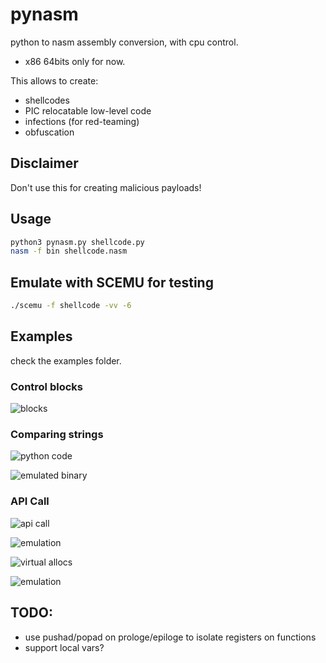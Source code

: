 # pynasm

python to nasm assembly conversion, with cpu control.
- x86 64bits only for now.

This allows to create:
- shellcodes
- PIC relocatable low-level code 
- infections (for red-teaming)
- obfuscation



## Disclaimer

Don't use this for creating malicious payloads!

## Usage

```bash
python3 pynasm.py shellcode.py
nasm -f bin shellcode.nasm
```

## Emulate with SCEMU for testing

```bash
./scemu -f shellcode -vv -6
```

## Examples

check the examples folder.


### Control blocks

![blocks](pics/blocks.png)

### Comparing strings

![python code](pics/strings_compare1.png)

![emulated binary](pics/strings_compare.png)


### API Call

![api call](pics/api_call1.png)

![emulation](pics/api_call2.png)


![virtual allocs](pics/api_call3.png)

![emulation](pics/api_call2.png)


## TODO:

- use pushad/popad on prologe/epiloge to isolate registers on functions
- support local vars?


